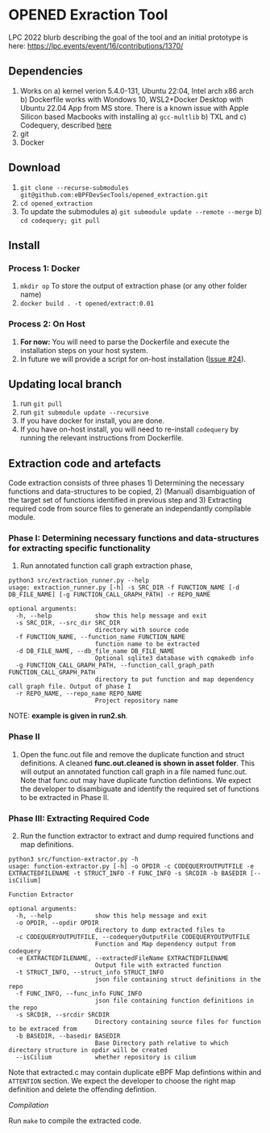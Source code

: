 # OPENED Exraction Tool

LPC 2022 blurb describing the goal of the tool and an initial prototype is here: https://lpc.events/event/16/contributions/1370/ 
 
## Dependencies
 1. Works on a) kernel verion 5.4.0-131, Ubuntu 22:04, Intel arch x86 arch b) Dockerfile works with Wondows 10, WSL2+Docker Desktop with Ubuntu 22.04 App from MS store. There is a known issue with Apple Silicon based Macbooks with installing a) ``gcc-multlib`` b) TXL and c) Codequery, described [here](https://github.com/sdsen/opened_extraction/issues/37)
 2. git
 3. Docker
 
## Download
 1. ``git clone --recurse-submodules git@github.com:eBPFDevSecTools/opened_extraction.git``
 2. ``cd opened_extraction``
 3. To update the submodules a) ``git submodule update --remote --merge`` b) ``cd codequery; git pull``
 
## Install 
### Process 1: Docker
 1. ``mkdir op`` To store the output of extraction phase (or any other folder name)
 2. ``docker build . -t opened/extract:0.01``

### Process 2: On Host
 1. **For now:** You will need to parse the Dockerfile and execute the installation steps on your host system.
 2. In future we will provide a script for on-host installation ([Issue #24](https://github.com/sdsen/opened_extraction/issues/24)).
 
## Updating local branch
 1. run ``git pull``
 2. run ``git submodule update --recursive`` 
 3. If you have docker for install, you are done. 
 4. If you have on-host install, you will need to re-install ``codequery`` by running the relevant instructions from Dockerfile.

## Extraction code and artefacts
Code extraction consists of three phases 1) Determining the necessary functions and data-structures to be copied, 2) (Manual) disambiguation of the target set of functions identified in previous step and 3) Extracting required code from source files to generate an independantly compilable module.


### Phase I: Determining necessary functions and data-structures for extracting specific functionality
1. Run annotated function call graph extraction phase, 
```
python3 src/extraction_runner.py --help
usage: extraction_runner.py [-h] -s SRC_DIR -f FUNCTION_NAME [-d DB_FILE_NAME] [-g FUNCTION_CALL_GRAPH_PATH] -r REPO_NAME

optional arguments:
  -h, --help            show this help message and exit
  -s SRC_DIR, --src_dir SRC_DIR
                        directory with source code
  -f FUNCTION_NAME, --function_name FUNCTION_NAME
                        function name to be extracted
  -d DB_FILE_NAME, --db_file_name DB_FILE_NAME
                        Optional sqlite3 database with cqmakedb info
  -g FUNCTION_CALL_GRAPH_PATH, --function_call_graph_path FUNCTION_CALL_GRAPH_PATH
                        directory to put function and map dependency call graph file. Output of phase I
  -r REPO_NAME, --repo_name REPO_NAME
                        Project repository name

```
NOTE:  **example is given in run2.sh**.

### Phase II
1. Open the func.out file and remove the duplicate function and struct definitions. A cleaned **func.out.cleaned is shown in asset folder**. This will output an annotated function call graph in a file named func.out. Note that func.out may have duplicate function defintions. We expect the developer to disambiguate and identify the required set of functions to be extracted in Phase II.

### Phase III: Extracting Required Code
2. Run the function extractor to extract and dump required functions and map definitions.

```
python3 src/function-extractor.py -h
usage: function-extractor.py [-h] -o OPDIR -c CODEQUERYOUTPUTFILE -e EXTRACTEDFILENAME -t STRUCT_INFO -f FUNC_INFO -s SRCDIR -b BASEDIR [--isCilium]

Function Extractor

optional arguments:
  -h, --help            show this help message and exit
  -o OPDIR, --opdir OPDIR
                        directory to dump extracted files to
  -c CODEQUERYOUTPUTFILE, --codequeryOutputFile CODEQUERYOUTPUTFILE
                        Function and Map dependency output from codequery
  -e EXTRACTEDFILENAME, --extractedFileName EXTRACTEDFILENAME
                        Output file with extracted function
  -t STRUCT_INFO, --struct_info STRUCT_INFO
                        json file containing struct definitions in the repo
  -f FUNC_INFO, --func_info FUNC_INFO
                        json file containing function definitions in the repo
  -s SRCDIR, --srcdir SRCDIR
                        Directory containing source files for function to be extraced from
  -b BASEDIR, --basedir BASEDIR
                        Base Directory path relative to which directory structure in opdir will be created
  --isCilium            whether repository is cilium
```

Note that extracted.c may contain duplicate eBPF Map defintions within and ```ATTENTION``` section. We expect the developer to choose the right map definition and delete the offending defintion.


*Compilation*

Run `make` to compile the extracted code.
